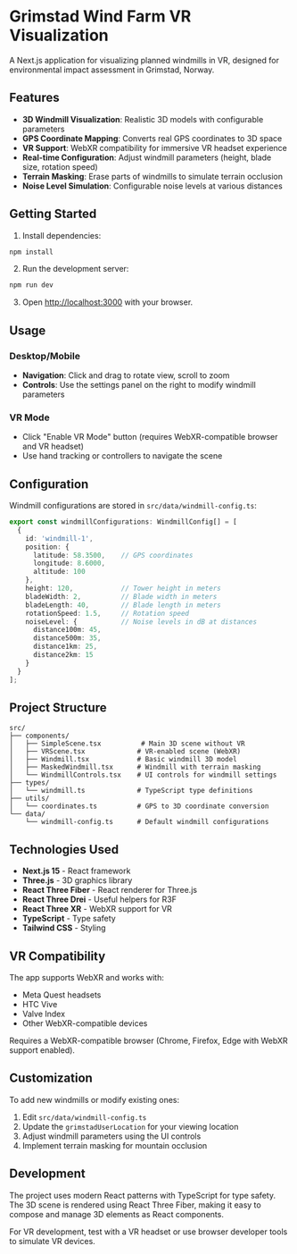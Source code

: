 # Grimstad Wind Farm VR Visualization

A Next.js application for visualizing planned windmills in VR, designed for environmental impact assessment in Grimstad, Norway.

## Features

- **3D Windmill Visualization**: Realistic 3D models with configurable parameters
- **GPS Coordinate Mapping**: Converts real GPS coordinates to 3D space
- **VR Support**: WebXR compatibility for immersive VR headset experience
- **Real-time Configuration**: Adjust windmill parameters (height, blade size, rotation speed)
- **Terrain Masking**: Erase parts of windmills to simulate terrain occlusion
- **Noise Level Simulation**: Configurable noise levels at various distances

## Getting Started

1. Install dependencies:
```bash
npm install
```

2. Run the development server:
```bash
npm run dev
```

3. Open [http://localhost:3000](http://localhost:3000) with your browser.

## Usage

### Desktop/Mobile
- **Navigation**: Click and drag to rotate view, scroll to zoom
- **Controls**: Use the settings panel on the right to modify windmill parameters

### VR Mode
- Click "Enable VR Mode" button (requires WebXR-compatible browser and VR headset)
- Use hand tracking or controllers to navigate the scene

## Configuration

Windmill configurations are stored in `src/data/windmill-config.ts`:

```typescript
export const windmillConfigurations: WindmillConfig[] = [
  {
    id: 'windmill-1',
    position: {
      latitude: 58.3500,    // GPS coordinates
      longitude: 8.6000,
      altitude: 100
    },
    height: 120,            // Tower height in meters
    bladeWidth: 2,          // Blade width in meters
    bladeLength: 40,        // Blade length in meters
    rotationSpeed: 1.5,     // Rotation speed
    noiseLevel: {           // Noise levels in dB at distances
      distance100m: 45,
      distance500m: 35,
      distance1km: 25,
      distance2km: 15
    }
  }
];
```

## Project Structure

```
src/
├── components/
│   ├── SimpleScene.tsx          # Main 3D scene without VR
│   ├── VRScene.tsx             # VR-enabled scene (WebXR)
│   ├── Windmill.tsx            # Basic windmill 3D model
│   ├── MaskedWindmill.tsx      # Windmill with terrain masking
│   └── WindmillControls.tsx    # UI controls for windmill settings
├── types/
│   └── windmill.ts             # TypeScript type definitions
├── utils/
│   └── coordinates.ts          # GPS to 3D coordinate conversion
└── data/
    └── windmill-config.ts      # Default windmill configurations
```

## Technologies Used

- **Next.js 15** - React framework
- **Three.js** - 3D graphics library
- **React Three Fiber** - React renderer for Three.js
- **React Three Drei** - Useful helpers for R3F
- **React Three XR** - WebXR support for VR
- **TypeScript** - Type safety
- **Tailwind CSS** - Styling

## VR Compatibility

The app supports WebXR and works with:
- Meta Quest headsets
- HTC Vive
- Valve Index
- Other WebXR-compatible devices

Requires a WebXR-compatible browser (Chrome, Firefox, Edge with WebXR support enabled).

## Customization

To add new windmills or modify existing ones:

1. Edit `src/data/windmill-config.ts`
2. Update the `grimstadUserLocation` for your viewing location
3. Adjust windmill parameters using the UI controls
4. Implement terrain masking for mountain occlusion

## Development

The project uses modern React patterns with TypeScript for type safety. The 3D scene is rendered using React Three Fiber, making it easy to compose and manage 3D elements as React components.

For VR development, test with a VR headset or use browser developer tools to simulate VR devices.
